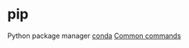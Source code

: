 # pip

Python package manager
[conda](conda.md)
[Common commands](https://developer.aliyun.com/article/1267271)